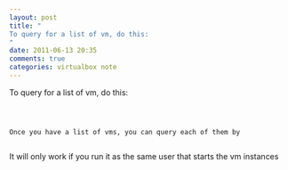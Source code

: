 ```yaml
---
layout: post
title: "
To query for a list of vm, do this:
"
date: 2011-06-13 20:35
comments: true
categories: virtualbox note
---
```


To query for a list of vm, do this:


```



Once you have a list of vms, you can query each of them by


```



It will only work if you run it as the same user that starts the vm instances

